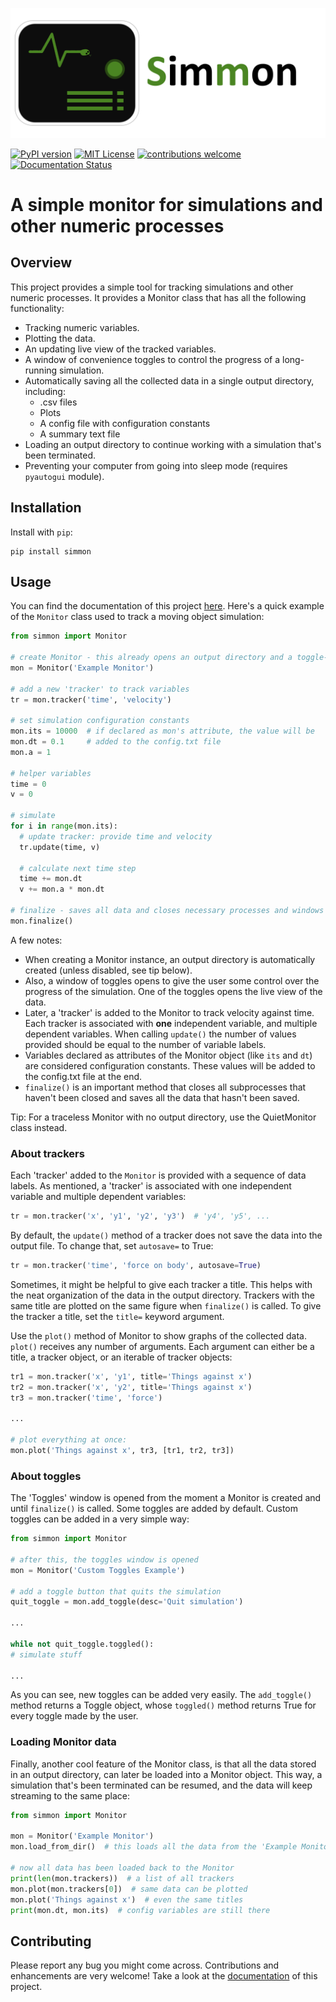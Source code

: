 ![Logo](https://raw.githubusercontent.com/roiezemel/simmon/main/assets/simmon_expanded_logo.png)

[![PyPI version](https://badge.fury.io/py/simmon.svg)](https://badge.fury.io/py/simmon)
[![MIT License](https://img.shields.io/badge/license-MIT-blue.svg?style=flat)](http://choosealicense.com/licenses/mit/)
[![contributions welcome](https://img.shields.io/badge/contributions-welcome-brightgreen.svg?style=flat)](https://github.com/roiezemel/simmon)
[![Documentation Status](https://readthedocs.org/projects/simmon/badge/?version=latest)](https://simmon.readthedocs.io/en/latest/?badge=latest)

# A simple monitor for simulations and other numeric processes

## Overview
This project provides a simple tool for tracking simulations and 
other numeric processes. It provides a Monitor class that has 
all the following functionality:

* Tracking numeric variables.
* Plotting the data.
* An updating live view of the tracked variables.
* A window of convenience toggles to control the progress
of a long-running simulation.
* Automatically saving all the collected data in a single output directory, including:
  * .csv files
  * Plots
  * A config file with configuration constants
  * A summary text file
* Loading an output directory to continue working with a simulation that's been terminated.
* Preventing your computer from going into sleep mode (requires `pyautogui` module).

## Installation
Install with `pip`:
```commandline
pip install simmon
```

## Usage
You can find the documentation of this project [here](https://simmon.readthedocs.io/en/latest/?badge=latest).
Here's a quick example of the `Monitor` class used to track a moving object simulation:

```python
from simmon import Monitor

# create Monitor - this already opens an output directory and a toggle-buttons control window
mon = Monitor('Example Monitor')

# add a new 'tracker' to track variables
tr = mon.tracker('time', 'velocity')

# set simulation configuration constants
mon.its = 10000  # if declared as mon's attribute, the value will be 
mon.dt = 0.1     # added to the config.txt file
mon.a = 1

# helper variables
time = 0
v = 0

# simulate
for i in range(mon.its):
  # update tracker: provide time and velocity
  tr.update(time, v)

  # calculate next time step
  time += mon.dt
  v += mon.a * mon.dt

# finalize - saves all data and closes necessary processes and windows
mon.finalize()
```
A few notes:
- When creating a Monitor instance, an output directory is automatically created (unless disabled, see tip below).
- Also, a window of toggles opens to give the user some control over the progress of the simulation. One of the toggles 
opens the live view of the data.
- Later, a 'tracker' is added to the Monitor to track velocity against time. Each tracker is associated with **one** independent variable, 
and multiple dependent variables. When calling `update()` the number of values provided should be equal to the number of variable labels.
- Variables declared as attributes of the Monitor object (like `its` and `dt`) are considered configuration constants. These values will be
added to the config.txt file at the end.
- `finalize()` is an important method that closes all subprocesses that haven't been closed and saves all the data that hasn't been saved.

Tip: For a traceless Monitor with no output directory, use the 
QuietMonitor class instead.

### About trackers
Each 'tracker' added to the `Monitor` is provided with a sequence of data labels.
As mentioned, a 'tracker' is associated with one independent variable and multiple dependent variables:
```python
tr = mon.tracker('x', 'y1', 'y2', 'y3')  # 'y4', 'y5', ...
```
By default, the `update()` method of a tracker does not save the data into the output file.
To change that, set `autosave=` to True:
```python
tr = mon.tracker('time', 'force on body', autosave=True)
```
Sometimes, it might be helpful to give each tracker a title. This helps with the neat organization 
of the data in the output directory. Trackers with the same title are plotted on the same 
figure when `finalize()` is called. To give the tracker a title, set the `title=` keyword argument.

Use the `plot()` method of Monitor to show graphs of
the collected data.
`plot()` receives any number of arguments. Each argument can either be a 
title, a tracker object, or an iterable of tracker objects:
```python
tr1 = mon.tracker('x', 'y1', title='Things against x')
tr2 = mon.tracker('x', 'y2', title='Things against x')
tr3 = mon.tracker('time', 'force')

...

# plot everything at once:
mon.plot('Things against x', tr3, [tr1, tr2, tr3])
```

### About toggles
The 'Toggles' window is opened from the moment a Monitor is created and until `finalize()` is called.
Some toggles are added by default. Custom toggles can be added in a very simple way:

```python
from simmon import Monitor

# after this, the toggles window is opened
mon = Monitor('Custom Toggles Example')

# add a toggle button that quits the simulation
quit_toggle = mon.add_toggle(desc='Quit simulation')

...

while not quit_toggle.toggled():
# simulate stuff

...
```

As you can see, new toggles can be added very easily. The `add_toggle()` method
returns a Toggle object, whose `toggled()` method returns True for every toggle made 
by the user.


### Loading Monitor data
Finally, another cool feature of the Monitor class, is that all the data stored in 
an output directory, can later be loaded into a Monitor object. This way, a simulation 
that's been terminated can be resumed, and the data will keep streaming to the same place:

```python
from simmon import Monitor

mon = Monitor('Example Monitor')
mon.load_from_dir()  # this loads all the data from the 'Example Monitor' output directory

# now all data has been loaded back to the Monitor
print(len(mon.trackers))  # a list of all trackers
mon.plot(mon.trackers[0])  # same data can be plotted
mon.plot('Things against x')  # even the same titles
print(mon.dt, mon.its)  # config variables are still there
```

## Contributing
Please report any bug you might come across. Contributions and enhancements are very welcome!
Take a look at the [documentation](https://simmon.readthedocs.io/en/latest/?badge=latest) of this project.
